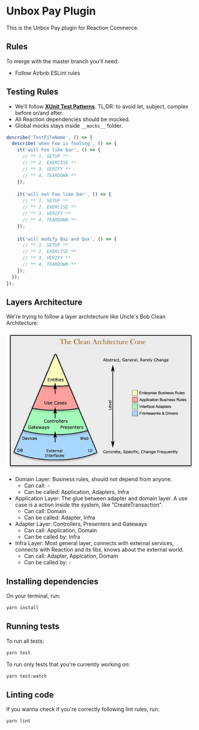 # Unbox Pay Plugin

This is the Unbox Pay plugin for Reaction Commerce.

## Rules

To merge with the master branch you'll need:

- Follow Airbnb ESLint rules

## Testing Rules

- We'll follow [**XUnit Test Patterns**](http://xunitpatterns.com/Four%20Phase%20Test.html). TL;DR: to avoid let, subject, complex before or/and after.
- All Reaction dependencies should be mocked.
- Global mocks stays inside `__mocks__` folder.

```javascript
describe('TestFileName', () => {
  describe('when Foo is fooling', () => {
    it('will Foo like bar', () => {
      // ** 1. SETUP **
      // ** 2. EXERCISE **
      // ** 3. VERIFY **
      // ** 4. TEARDOWN **
    });

    it('will not Foo like bar', () => {
      // ** 1. SETUP **
      // ** 2. EXERCISE **
      // ** 3. VERIFY **
      // ** 4. TEARDOWN **
    });

    it('will modify Baz and Qux', () => {
      // ** 1. SETUP **
      // ** 2. EXERCISE **
      // ** 3. VERIFY **
      // ** 4. TEARDOWN **
    });
  });
});
```

## Layers Architecture

We're trying to follow a layer architecture like Uncle's Bob Clean Architecture:

<img src="images/architecture_cone.jpeg" alt="Layers Architecture" width="500" />

- Domain Layer: Business rules, should not depend from anyone.
  - Can call: -
  - Can be called: Application, Adapters, Infra
- Application Layer: The glue between adapter and domain layer. A use case is a action inside the system, like "CreateTransaction".
  - Can call: Domain
  - Can be called: Adapter, Infra
- Adapter Layer: Controllers, Presenters and Gateways
  - Can call: Application, Domain
  - Can be called by: Infra
- Infra Layer: Most general layer, connects with external services, connects with Reaction and its libs, knows about the external world.
  - Can call: Adapter, Applcation, Domain
  - Can be called by: -

## Installing dependencies

On your terminal, run:

```bash
yarn install
```

## Running tests

To run all tests:

```bash
yarn test
```

To run only tests that you're currently working on:

```bash
yarn test:watch
```

## Linting code

If you wanna check if you're correctly following lint rules, run:

```bash
yarn lint
```
